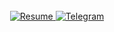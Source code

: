 <div align="center">
  <br>
  <a href="https://docs.yandex.ru/docs/view?url=ya-disk%3A%2F%2F%2Fdisk%2FРезюме%2FРезюме.pdf&name=Резюме.pdf&uid=2164605775&nosw=1">
    <img src="https://img.shields.io/badge/Resume-%23b265ff?style=for-the-badge&logo=read-the-docs&logoColor=white" alt="Resume" />
  </a>
  <a href="https://t.me/d_andryushkina" target="_blank">
    <img src="https://img.shields.io/badge/Telegram-%2326A5E4?style=for-the-badge&logo=telegram&logoColor=white" alt="Telegram" />
  </a>
</div>
